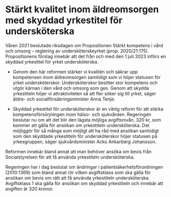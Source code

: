 # Stärkt kvalitet inom äldreomsorgen med skyddad yrkestitel för undersköterska

Våren 2021 beslutade riksdagen om Propositionen Stärkt kompetens i vård och omsorg – reglering av under­sköterskeyrket (prop. 2020/21:175). Propositionens förslag innebär att det från och med den 1 juli 2023 införs en skyddad yrkestitel för yrket undersköterska.

- Genom den här reformen stärker vi kvalitén och säkrar upp kompetensen inom äldreomsorgen samtidigt som vi höjer statusen för yrket undersköterskor. Undersköterskor besitter stor kompetens och utgör kärnan i den vård och omsorg som ges. Genom att skydda yrkestiteln höjer vi attraktiviteten så att fler söker sig till yrket, säger äldre- och socialförsäkringsminister Anna Tenje.

- Skyddad yrkestitel för undersköterskor är en viktig reform för att stärka kompetensförsörjningen inom hälso- och sjukvården. Regeringen beslutar nu om att det blir den lägsta möjliga avgiftsnivån, 320 kr, som kommer att gälla för ansökan om yrkestiteln undersköterska. Det möjliggör för så många som möjligt att ha råd med ansökan samtidigt som den skyddade yrkestiteln för undersköterskor höjer statusen på yrkesgruppen, säger sjukvårdsminister Acko Ankarberg Johansson.

Reformen innebär bland annat att man behöver ansöka om bevis från Socialstyrelsen för att få använda yrkestiteln undersköterska.

Regeringen har i dag beslutat om ändringar i patientsäkerhetsförordningen (2010:1369) som bland annat rör vilken avgiftsklass som ska gälla för ansökan om bevis om rätt att få använda yrkestiteln undersköterska. Avgiftsklass 1 ska gälla för ansökan om skyddad yrkestiteln och innebär att avgiften är 320 kronor.
